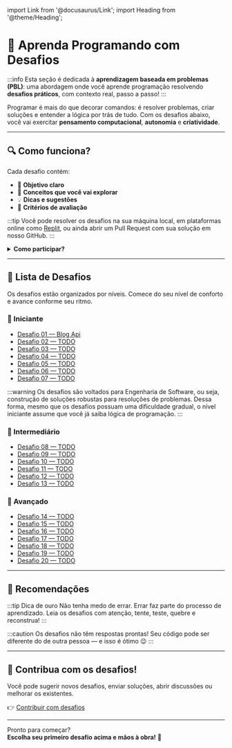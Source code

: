 import Link from '@docusaurus/Link';
import Heading from '@theme/Heading';

# 🧩 Aprenda Programando com Desafios

:::info
Esta seção é dedicada à **aprendizagem baseada em problemas (PBL)**: uma abordagem onde você aprende programação resolvendo **desafios práticos**, com contexto real, passo a passo!
:::

Programar é mais do que decorar comandos: é resolver problemas, criar soluções e entender a lógica por trás de tudo. Com os desafios abaixo, você vai exercitar **pensamento computacional**, **autonomia** e **criatividade**.

---

## 🔍 Como funciona?

Cada desafio contém:

- 🎯 **Objetivo claro**
- 🧠 **Conceitos que você vai explorar**
- 💡 **Dicas e sugestões**
- 🧪 **Critérios de avaliação**

:::tip
Você pode resolver os desafios na sua máquina local, em plataformas online como [Replit](https://replit.com), ou ainda abrir um Pull Request com sua solução em nosso GitHub.
:::

<details>
  <summary><strong>Como participar?</strong></summary>

1. Escolha um desafio abaixo  
2. Leia os requisitos  
3. Resolva! 🧠  
4. Compartilhe sua solução

Você pode também contribuir com novos desafios! 💌
</details>

---

## 📘 Lista de Desafios

Os desafios estão organizados por níveis. Comece do seu nível de conforto e avance conforme seu ritmo.

### 🔰 Iniciante

- [Desafio 01 — Blog Api](./pbl/desafio-01)
- [Desafio 02 — TODO](./desafio-02)
- [Desafio 03 — TODO](./desafio-03)
- [Desafio 04 — TODO](./desafio-04)
- [Desafio 05 — TODO](./desafio-05)
- [Desafio 06 — TODO](./desafio-06)
- [Desafio 07 — TODO](./desafio-07)

:::warning
Os desafios são voltados para Engenharia de Software, ou seja, construção de soluções robustas para resoluções de problemas. Dessa forma, mesmo
que os desafios possuam uma dificuldade gradual, o nível iniciante assume que você já saiba lógica de programação.
:::

### 🔧 Intermediário

- [Desafio 08 — TODO](./desafio-08)
- [Desafio 09 — TODO](./desafio-09)
- [Desafio 10 — TODO](./desafio-10)
- [Desafio 11 — TODO](./desafio-11)
- [Desafio 12 — TODO](./desafio-12)
- [Desafio 13 — TODO](./desafio-13)

### 🚀 Avançado

- [Desafio 14 — TODO](./desafio-14)
- [Desafio 15 — TODO](./desafio-15)
- [Desafio 16 — TODO](./desafio-16)
- [Desafio 17 — TODO](./desafio-17)
- [Desafio 18 — TODO](./desafio-18)
- [Desafio 19 — TODO](./desafio-19)
- [Desafio 20 — TODO](./desafio-20)

---

## 🧠 Recomendações

:::tip Dica de ouro
Não tenha medo de errar. Errar faz parte do processo de aprendizado. Leia os desafios com atenção, tente, teste, quebre e reconstrua!
:::

:::caution
Os desafios não têm respostas prontas! Seu código pode ser diferente do de outra pessoa — e isso é ótimo 😉
:::

---

## 🤝 Contribua com os desafios!

Você pode sugerir novos desafios, enviar soluções, abrir discussões ou melhorar os existentes.

👉 [Contribuir com desafios](https://github.com/s2l2/pbl)

---

Pronto para começar?  
**Escolha seu primeiro desafio acima e mãos à obra!** 🚀
